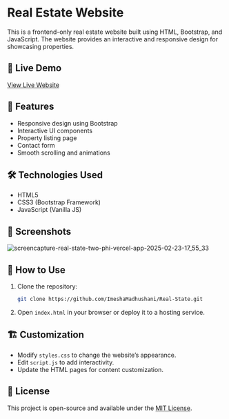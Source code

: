 # Real Estate Website

This is a frontend-only real estate website built using HTML, Bootstrap, and JavaScript. The website provides an interactive and responsive design for showcasing properties.

## 🚀 Live Demo

[View Live Website](https://real-state-two-phi.vercel.app/)

## 📌 Features

- Responsive design using Bootstrap
- Interactive UI components
- Property listing page
- Contact form
- Smooth scrolling and animations

## 🛠️ Technologies Used

- HTML5
- CSS3 (Bootstrap Framework)
- JavaScript (Vanilla JS)


## 📸 Screenshots
![screencapture-real-state-two-phi-vercel-app-2025-02-23-17_55_33](https://github.com/user-attachments/assets/2457e8ce-731c-4385-88eb-5864a76011c6)


## 📜 How to Use
1. Clone the repository:
   ```sh
   git clone https://github.com/ImeshaMadhushani/Real-State.git
   ```
2. Open `index.html` in your browser or deploy it to a hosting service.

## 🏗️ Customization
- Modify `styles.css` to change the website’s appearance.
- Edit `script.js` to add interactivity.
- Update the HTML pages for content customization.

## 📜 License
This project is open-source and available under the [MIT License](LICENSE).


